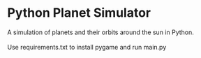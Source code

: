 # Python Planet Simulator
A simulation of planets and their orbits around the sun in Python.
<br>
<br>
Use requirements.txt to install pygame and run main.py